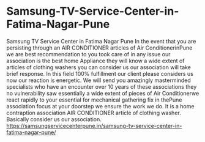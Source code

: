 # Samsung-TV-Service-Center-in-Fatima-Nagar-Pune
Samsung TV Service Center in Fatima Nagar Pune In the event that you are persisting through an AIR CONDITIONER articles of Air ConditionerinPune  we are best recommendation to you took care of in any issue our association is the best home Appliance they will know a wide extent of articles of clothing washers you can consider us our association will take brief response. In this field 100% fulfillment our client please considers us now our reaction is energetic. We will send you amazingly masterminded specialists who have an encounter over 10 years of these associations they no vulnerability saw essentially a wide extent of pieces of Air Conditionerwe react rapidly to your essential for mechanical gathering fix in thePune  association focus at your doorstep we ensure the work we do. It is a home contraption association AIR CONDITIONER article of clothing washer. Basically consider us our association.  https://samsungservicecenterpune.in/samsung-tv-service-center-in-fatima-nagar-pune/
